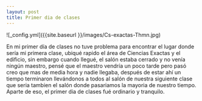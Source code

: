 ```yaml
---
layout: post
title: Primer dia de clases
---
```


![_config.yml]({{site.baseurl }}/images/Cs-exactas-Thmn.jpg)

En mi primer día de clases no tuve problema para encontrar el lugar donde sería mi primera
clase, ubiqué rapido el área de Ciencias Exactas y el edificio, sin embargo cuando 
llegué, el salón estaba cerrado y no venía ningún maestro, pensé que el maestro vendría 
un poco tarde pero pasó creo que mas de media hora y nadie llegaba, después de estar ahí
un tiempo terminaron llevándonos a todos al salón de nuestra siguiente
clase que seria tambien el salón donde pasariamos la mayoria de nuestro tiempo. Aparte de eso,
el primer dia de clases fué ordinario y tranquilo.
